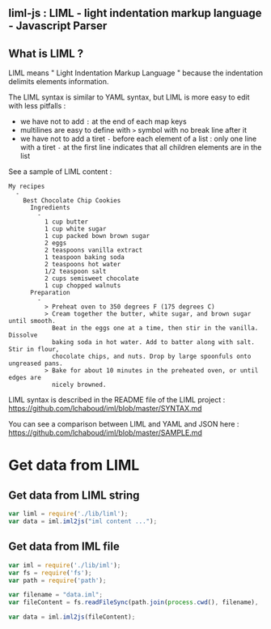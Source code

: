 liml-js : LIML - light indentation markup language - Javascript Parser
---

What is LIML ?
---

LIML means " Light Indentation Markup Language " because the indentation delimits elements information.

The LIML syntax is similar to YAML syntax, but LIML is more easy to edit with less pitfalls :
 - we have not to add ```:``` at the end of each map keys
 - multilines are easy to define with ```>``` symbol with no break line after it
 - we have not to add a tiret ```-``` before each element of a list : only one line with a tiret ```-``` at the first line indicates that all children elements are in the list

See a sample of LIML content :
```
My recipes
  -
    Best Chocolate Chip Cookies
      Ingredients
        -
          1 cup butter
          1 cup white sugar
          1 cup packed bown brown sugar
          2 eggs
          2 teaspoons vanilla extract
          1 teaspoon baking soda
          2 teaspoons hot water
          1/2 teaspoon salt
          2 cups semisweet chocolate
          1 cup chopped walnuts
      Preparation
        -
          > Preheat oven to 350 degrees F (175 degrees C)
          > Cream together the butter, white sugar, and brown sugar until smooth. 
            Beat in the eggs one at a time, then stir in the vanilla. Dissolve 
            baking soda in hot water. Add to batter along with salt. Stir in flour, 
            chocolate chips, and nuts. Drop by large spoonfuls onto ungreased pans.
          > Bake for about 10 minutes in the preheated oven, or until edges are 
            nicely browned.
```

LIML syntax is described in the README file of the LIML project : 
https://github.com/lchaboud/iml/blob/master/SYNTAX.md

You can see a comparison between LIML and YAML and JSON here :
https://github.com/lchaboud/iml/blob/master/SAMPLE.md

Get data from LIML
===

Get data from LIML string
---
```js
var liml = require('./lib/liml');
var data = iml.iml2js("iml content ...");
```

Get data from IML file
---
```js
var iml = require('./lib/iml');
var fs = require('fs');
var path = require('path');

var filename = "data.iml";
var fileContent = fs.readFileSync(path.join(process.cwd(), filename), 'utf8');

var data = iml.iml2js(fileContent);
```
